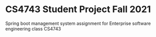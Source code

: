 # CS4743 Student Project Fall 2021

Spring boot management system assignment for Enterprise software engineering class CS4743
